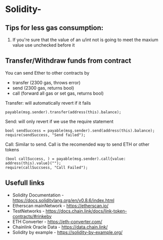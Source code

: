 # Solidity-


## Tips for less gas consumption:
1. If you're sure that the value of an u/int not is going to meet the maxium value use unchecked before it





## Transfer/Withdraw funds from contract
You can send Ether to other contracts by

* transfer (2300 gas, throws error)
* send (2300 gas, returns bool)
* call (forward all gas or set gas, returns bool)

Transfer: will automatically revert if it fails
```Solidity
payable(msg.sender).transfer(address(this).balance);
```
Send: will only revert if we use the require statement
```Solidity
bool sendSuccess = payable(msg.sender).send(address(this).balance);
require(sendSuccess, "Send failed");
```
Call: Similar to send. Call is the recomended way to send ETH or other tokens
```Solidity
(bool callSuccess, ) = payable(msg.sender).call{value: address(this).value}("");
require(callSuccsess, "Call Failed");
```





## Usefull links
- Solidity Documentation - https://docs.soliditylang.org/en/v0.8.6/index.html
- Etherscan mainNetwork - https://etherscan.io/
- TestNetworks - https://docs.chain.link/docs/link-token-contracts/#rinkeby
- ETH Converter - https://eth-converter.com/
- Chainlink Oracle Data - https://data.chain.link/
- Solidity by example - https://solidity-by-example.org/
